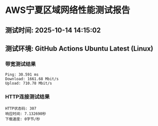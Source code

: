 # AWS宁夏区域网络性能测试报告
## 测试时间: 2025-10-14 14:15:02
## 测试环境: GitHub Actions Ubuntu Latest (Linux)

### 带宽测试结果
```
Ping: 30.591 ms
Download: 1661.68 Mbit/s
Upload: 710.78 Mbit/s
```

### HTTP连接测试结果
```
HTTP状态码: 307
响应时间: 7.132690秒
下载速度: 0字节/秒
```

